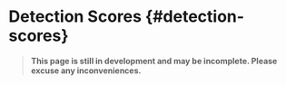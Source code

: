 # Detection Scores {#detection-scores}
> **This page is still in development and may be incomplete. Please excuse any inconveniences.**
